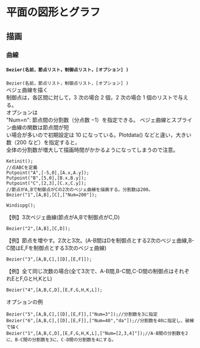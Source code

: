 # 平面の図形とグラフ  
## 描画  
### 曲線  
#### `Bezier(名前，節点リスト，制御点リスト，[オプション] )`  
`Bezier(名前，節点リスト，制御点リスト，[オプション] )`  
ベジェ曲線を描く  
制御点は，各区間に対して，3 次の場合 2 個，2 次の場合 1 個のリストで与える。  
オプションは  
"Num=n": 節点間の分割数（分点数 −1）を指定できる。 ベジェ曲線とスプライン曲線の関数は節点間が短  
い場合が多いので初期設定は 10 になっている。Plotdata() などと違い，大きい数（200 など）を指定すると，  
全体の分割数が増大して描画時間がかかるようになってしまうので注意。  
  
```  
Ketinit();  
//点ABCを定義  
Putpoint("A",[-5,0],[A.x,A.y]);  
Putpoint("B",[5,0],[B.x,B.y]);  
Putpoint("C",[2,3],[C.x,C.y]);  
//節点がA,Bで制御点がCの2次のベジェ曲線を描画する。分割数は200。  
Bezier("1",[A,B],[C],["Num=200"]);  
  
Windispg();  
```  
  
【例】3次ベジェ曲線(節点がA,Bで制御点がC,D)  
```  
Bezier("2",[A,B],[C,D]);  
```  
  
【例】節点を増やす。2次と3次。(A-B間はDを制御点とする2次のベジェ曲線,B-C間はE,Fを制御点とする3次のベジェ曲線)  
```  
Bezier("3",[A,B,C],[[D],[E,F]]);  
```  
  
【例】全て同じ次数の場合(全て3次で、A-B間,B-C間,C-D間の制御点はそれぞれEとF,GとH,KとL)  
```  
Bezier("4",[A,B,C,D],[E,F,G,H,K,L]);  
```  
  
オプションの例  
```  
Bezier("5",[A,B,C],[[D],[E,F]],["Num=3"]);//分割数を3に指定  
Bezier("6",[A,B,C],[[D],[E,F]],["Num=40","da"]);//分割数を40に指定し、破線で描く  
Bezier("1",[A,B,C,D],[E,F,G,H,K,L],["Num=[2,3,4]"]);//A-B間の分割数を2に、B-C間の分割数を3に、C-D間の分割数を4にする。  
```
